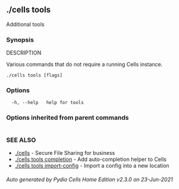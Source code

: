 ## ./cells tools

Additional tools

### Synopsis


DESCRIPTION

  Various commands that do not require a running Cells instance.


```
./cells tools [flags]
```

### Options

```
  -h, --help   help for tools
```

### Options inherited from parent commands

```
```

### SEE ALSO

* [./cells](./cells)	 - Secure File Sharing for business
* [./cells tools completion](./cells-tools-completion)	 - Add auto-completion helper to Cells
* [./cells tools import-config](./cells-tools-import-config)	 - Import a config into a new location

###### Auto generated by Pydio Cells Home Edition v2.3.0 on 23-Jun-2021
